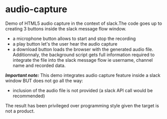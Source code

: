 # audio-capture
Demo of HTML5 audio capture in the context of slack.The code goes up to creating 3 buttons inside the slack message flow window.
- a microphone button allows to start and stop the recording
- a play button let's the user hear the audio capture
- a download button loads the browser with the generated audio file. Additionnaly, the background script gets full information required to integrate the file into the slack message flow ie username, channel name and recorded data.


***Important note:***
This demo integrates audio capture feature inside a slack window BUT does not go all the way:
- inclusion of the audio file is not provided (a slack API call would be recommended)

The result has been privileged over programming style given the target is not a product.

